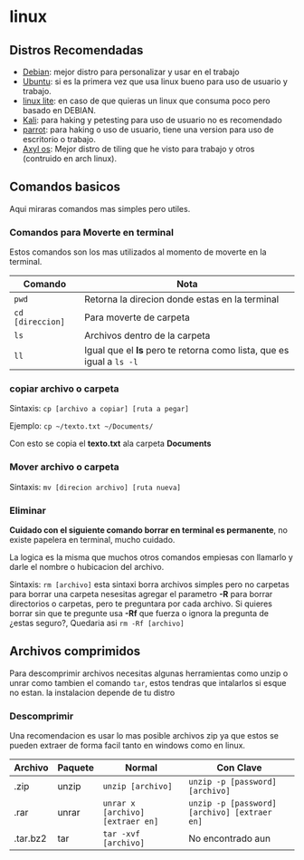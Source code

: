 # linux

## Distros Recomendadas

- [Debian](https://www.debian.org): mejor distro para personalizar y usar en el trabajo
- [Ubuntu](https://ubuntu.com/download): si es la primera vez que usa linux bueno para uso de usuario y trabajo.
- [linux lite](https://www.linuxliteos.com): en caso de que quieras un linux que consuma poco pero basado en DEBIAN.
- [Kali](https://www.kali.org): para haking y petesting para uso de usuario no es recomendado
- [parrot](https://www.parrotsec.org): para haking o uso de usuario, tiene una version para uso de escritorio o trabajo.
- [Axyl os](https://axyl-os.github.io): Mejor distro de tiling que he visto para trabajo y otros (contruido en arch linux).

## Comandos basicos
Aqui miraras comandos mas simples pero utiles.
### Comandos para Moverte en terminal
Estos comandos son los mas utilizados al momento de moverte en la terminal.

Comando| Nota
---|---
`pwd`|Retorna la direcion donde estas en la terminal
`cd [direccion]`| Para moverte de carpeta
`ls` | Archivos dentro de la carpeta
`ll` | Igual que el **ls** pero te retorna como lista, que es igual a `ls -l` 


### copiar archivo o carpeta
Sintaxis: `cp [archivo a copiar] [ruta a pegar] `

Ejemplo: `cp ~/texto.txt ~/Documents/` 

Con esto se copia el **texto.txt** ala carpeta **Documents**
### Mover archivo o carpeta
Sintaxis: `mv [direcion archivo] [ruta nueva]`
### Eliminar
**Cuidado con el siguiente comando borrar en terminal es permanente**, no existe papelera en terminal, mucho cuidado.

La logica es la misma que muchos otros comandos empiesas con llamarlo y darle el nombre o hubicacion del archivo.

Sintaxis: `rm [archivo]` esta sintaxi borra archivos simples pero no carpetas para borrar una carpeta nesesitas agregar el parametro **-R** para borrar directorios o carpetas, pero te preguntara por cada archivo.
Si quieres borrar sin que te pregunte usa **-Rf** que fuerza o ignora la pregunta de ¿estas seguro?, Quedaria asi `rm -Rf [archivo]`

## Archivos comprimidos
Para descomprimir archivos necesitas algunas herramientas como unzip o unrar como tambien el comando `tar`, estos tendras que intalarlos si esque no estan. la instalacion depende de tu distro
### Descomprimir
Una recomendacion es usar lo mas posible archivos zip ya que estos se pueden extraer de forma facil tanto en windows como en linux.

Archivo|Paquete |Normal| Con Clave
--|--|--|--
.zip| unzip| `unzip [archivo]`| `unzip -p [password] [archivo]`
.rar| unrar| `unrar x [archivo] [extraer en]` | `unzip -p [password] [archivo] [extraer en]`
.tar.bz2| tar| `tar -xvf [archivo]`| No encontrado aun

